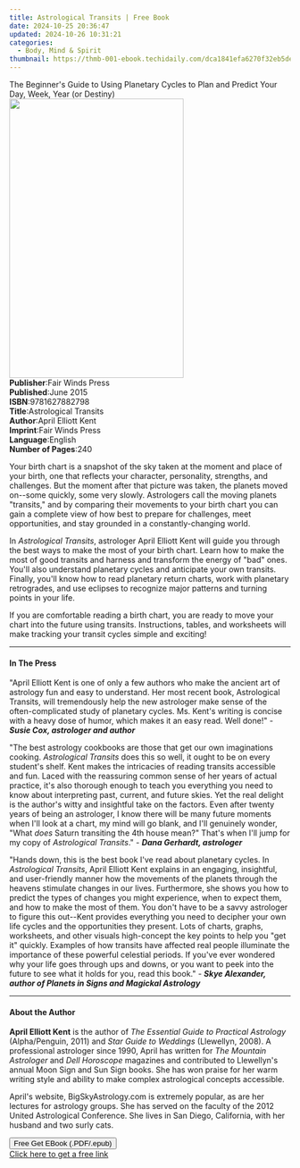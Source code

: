 ```yaml
---
title: Astrological Transits | Free Book
date: 2024-10-25 20:36:47
updated: 2024-10-26 10:31:21
categories:
  - Body, Mind & Spirit
thumbnail: https://thmb-001-ebook.techidaily.com/dca1841efa6270f32eb5de1290f7b8b9681d757126bac510c24f64338dfe9ca2.jpg
---
```

<main id="book-container">
  <div class="flex flex-col">
    <div class="book-brief flex-1 py-6 px-4 sm:p-6 md:py-10 md:px-8">
      <!-- brief-->
      <div class="book-brief-main">
        The Beginner's Guide to Using Planetary Cycles to Plan and Predict Your
        Day, Week, Year (or Destiny)
      </div>
    </div>
    <div
      class="book-meta-info flex-1 grid gap-4 col-start-1 col-end-3 row-start-1 sm:mb-6 sm:grid-cols-4 lg:gap-6 lg:col-start-2 lg:row-end-6 lg:row-span-6 lg:mb-0"
    >
      <div
        class="book-meta-info-left place-content-center mt-4 p-4 text-sm leading-6 col-start-2 col-span-2 dark:text-slate-400"
      >
        <img
          class="w-full h-500 object-cover rounded-lg sm:h-255 sm:col-span-2 lg:col-span-full"
          src="https://img-001-ebook.techidaily.com/a67e3cb8c3e77283a280a34cc592c955dd3f5f987d00f150b12d32bbb712861c.jpg"
          alt=""
          width="312"
          height="500"
        />
      </div>
      <div
        class="book-meta-info-right mt-2 col-start-1 row-start-2 col-span-3 self-center"
      >
        <!-- meta data  -->
        <div class="flex flex-col px-4 md:px-8">
          <div class="flex-1">
            <strong>Publisher</strong>:<span class="px-2"
              >Fair Winds Press</span
            >
          </div>
          <div class="flex-1">
            <strong>Published</strong>:<span class="px-2">June 2015</span>
          </div>
          <div class="flex-1">
            <strong>ISBN</strong>:<span class="px-2">9781627882798</span>
          </div>
          <div class="flex-1">
            <strong>Title</strong>:<span class="px-2"
              >Astrological Transits</span
            >
          </div>
          <div class="flex-1">
            <strong>Author</strong>:<span class="px-2">April Elliott Kent</span>
          </div>
          <div class="flex-1">
            <strong>Imprint</strong>:<span class="px-2">Fair Winds Press</span>
          </div>
          <div class="flex-1">
            <strong>Language</strong>:<span class="px-2">English</span>
          </div>
          <div class="flex-1">
            <strong>Number of Pages</strong>:<span class="px-2">240</span>
          </div>
        </div>
      </div>
    </div>
    <div class="book-description flex-1 py-6 px-4 sm:p-6 md:py-10 md:px-8">
      <div class="book-description-main">
        <div accordion-content="" id="description">
          <p>
            Your birth chart is a snapshot of the sky taken at the moment and
            place of your birth, one that reflects your character, personality,
            strengths, and challenges. But the moment after that picture was
            taken, the planets moved on--some quickly, some very slowly.
            Astrologers call the moving planets "transits," and by comparing
            their movements to your birth chart you can gain a complete view of
            how best to prepare for challenges, meet opportunities, and stay
            grounded in a constantly-changing world.
          </p>
          <p>
            In <i>Astrological Transits</i>, astrologer April Elliott Kent will
            guide you through the best ways to make the most of your birth
            chart. Learn how to make the most of good transits and harness and
            transform the energy of "bad" ones. You'll also understand planetary
            cycles and anticipate your own transits. Finally, you'll know how to
            read planetary return charts, work with planetary retrogrades, and
            use eclipses to recognize major patterns and turning points in your
            life.
          </p>
          <p>
            If you are comfortable reading a birth chart, you are ready to move
            your chart into the future using transits. Instructions, tables, and
            worksheets will make tracking your transit cycles simple and
            exciting!
          </p>
        </div>
        <div class="accordion-fader"></div>
      </div>
    </div>
    <div class="book-excerpts flex-1 py-6 px-4 sm:p-6 md:py-10 md:px-8">
      <!-- excerpts-->
      <div class="book-excerpts-main">
        <hr />
        <h4 class="placeholder placeholder-heading">
          <span>In The Press</span>
        </h4>
        <p></p>
        <p>
          "April Elliott Kent is one of only a few authors who make the ancient
          art of astrology fun and easy to understand. Her most recent book,
          Astrological Transits, will tremendously help the new astrologer make
          sense of the often-complicated study of planetary cycles. Ms. Kent's
          writing is concise with a heavy dose of humor, which makes it an easy
          read. Well done!" - <i><b>Susie Cox, astrologer and author</b></i>
        </p>
        <p>
          "The best astrology cookbooks are those that get our own imaginations
          cooking. <i>Astrological Transits</i> does this so well, it ought to
          be on every student's shelf. Kent makes the intricacies of reading
          transits accessible and fun. Laced with the reassuring common sense of
          her years of actual practice, it's also thorough enough to teach you
          everything you need to know about interpreting past, current, and
          future skies. Yet the real delight is the author's witty and
          insightful take on the factors. Even after twenty years of being an
          astrologer, I know there will be many future moments when I'll look at
          a chart, my mind will go blank, and I'll genuinely wonder, "What
          <i>does</i> Saturn transiting the 4th house mean?" That's when I'll
          jump for my copy of <i>Astrological Transits</i>." -
          <i><b>Dana Gerhardt, astrologer</b></i>
        </p>
        <p>
          "Hands down, this is the best book I've read about planetary cycles.
          In <i>Astrological Transits</i>, April Elliott Kent explains in an
          engaging, insightful, and user-friendly manner how the movements of
          the planets through the heavens stimulate changes in our lives.
          Furthermore, she shows you how to predict the types of changes you
          might experience, when to expect them, and how to make the most of
          them. You don't have to be a savvy astrologer to figure this out--Kent
          provides everything you need to decipher your own life cycles and the
          opportunities they present. Lots of charts, graphs, worksheets, and
          other visuals high-concept the key points to help you "get it"
          quickly. Examples of how transits have affected real people illuminate
          the importance of these powerful celestial periods. If you've ever
          wondered why your life goes through ups and downs, or you want to peek
          into the future to see what it holds for you, read this book." -
          <i
            ><b
              >Skye Alexander, author of Planets in Signs and Magickal
              Astrology</b
            ></i
          >
        </p>
        <p></p>
      </div>
    </div>
    <div class="book-about-author flex-1 py-6 px-4 sm:p-6 md:py-10 md:px-8">
      <!-- about author-->
      <div class="book-main-author-main">
        <hr />
        <h4 class="placeholder placeholder-heading">
          <span>About the Author</span>
        </h4>
        <p></p>
        <p>
          <b>April Elliott Kent</b> is the author of
          <i>The Essential Guide to Practical Astrology</i> (Alpha/Penguin,
          2011) and <i>Star Guide to Weddings</i> (Llewellyn, 2008). A
          professional astrologer since 1990, April has written for
          <i>The Mountain Astrologer</i> and <i>Dell Horoscope</i> magazines and
          contributed to Llewellyn's annual Moon Sign and Sun Sign books. She
          has won praise for her warm writing style and ability to make complex
          astrological concepts accessible.
        </p>
        <p>
          April's website, BigSkyAstrology.com is extremely popular, as are her
          lectures for astrology groups. She has served on the faculty of the
          2012 United Astrological Conference. She lives in San Diego,
          California, with her husband and two surly cats.
        </p>
        <p></p>
      </div>
    </div>
    <div class="book-free-get flex-1 py-6 px-4 sm:p-6 md:py-10 md:px-8">
      <button
        id="btn-free-get"
        class="bg-blue-500 hover:bg-blue-700 text-white font-bold py-2 px-4 rounded"
      >
        Free Get EBook (.PDF/.epub)
      </button>
      <div id="countdown-display" class="px-2 text-lg mt-2"></div>
      <a
        id="free-link"
        class="hidden bg-blue-500 hover:bg-blue-700 text-white font-bold py-2 px-4 rounded"
        href="https://www.ebooks.com/en-us/book/210198803/astrological-transits/april-elliott-kent/"
        target="_blank"
        >Click here to get a free link</a
      >
    </div>
    <script>
      let countdownTime = 0;
      let countdownInterval = null;
      document
        .getElementById('btn-free-get')
        .addEventListener('click', startCountdown);
      function startCountdown() {
        countdownTime = new Date().getTime() + 60000 * 3;
        countdownInterval = setInterval(updateCountdown, 1000);
        document.getElementById('btn-free-get').disabled = true;
        document
          .getElementById('btn-free-get')
          .classList.add('bg-gray-500', 'cursor-not-allowed');
      }
      function updateCountdown() {
        let currentTime = new Date().getTime();
        let timeLeft = countdownTime - currentTime;
        let secondsLeft = Math.floor(timeLeft / 1000);
        document.getElementById('countdown-display').innerHTML =
          `Remaining time: ${secondsLeft} seconds.`;
        if (secondsLeft <= 0) {
          clearInterval(countdownInterval);
          document.getElementById('btn-free-get').classList.add('hidden');
          document.getElementById('free-link').classList.remove('hidden');
          document.getElementById('countdown-display').innerHTML = '';
        }
      }
    </script>
  </div>
</main>
